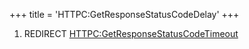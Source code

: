 +++
title = 'HTTPC:GetResponseStatusCodeDelay'
+++

1.  REDIRECT
    [HTTPC:GetResponseStatusCodeTimeout](HTTPC:GetResponseStatusCodeTimeout "wikilink")